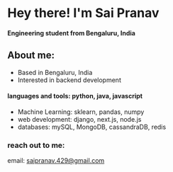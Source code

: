 # Hey there! I'm Sai Pranav     
#### Engineering student from Bengaluru, India 
## About me:  
* Based in Bengaluru, India
* Interested in backend development
#### languages and tools: python, java, javascript
* Machine Learning: sklearn, pandas, numpy
* web development: django, next.js, node.js 
* databases: mySQL, MongoDB, cassandraDB, redis

### reach out to me:  
email: saipranav.429@gmail.com
